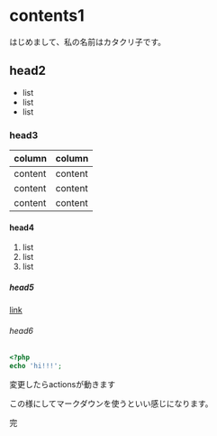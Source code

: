 # contents1

はじめまして、私の名前はカタクリ子です。

## head2

- list
- list
- list

### head3

|column|column|
|--|--|
|content|content|
|content|content|
|content|content|

#### head4

1. list
2. list
3. list

##### head5

[link](http://example.com)

###### head6

```php
<?php
echo 'hi!!!';
```

変更したらactionsが動きます

この様にしてマークダウンを使うといい感じになります。

完

